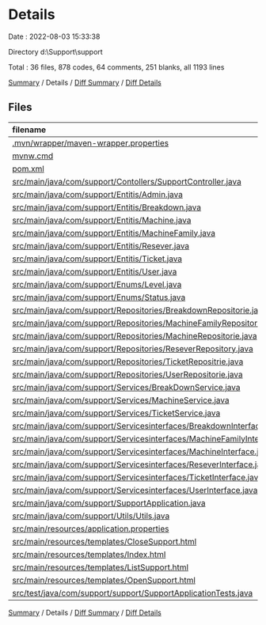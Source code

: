 # Details

Date : 2022-08-03 15:33:38

Directory d:\\Support\\support

Total : 36 files,  878 codes, 64 comments, 251 blanks, all 1193 lines

[Summary](results.md) / Details / [Diff Summary](diff.md) / [Diff Details](diff-details.md)

## Files
| filename | language | code | comment | blank | total |
| :--- | :--- | ---: | ---: | ---: | ---: |
| [.mvn/wrapper/maven-wrapper.properties](/.mvn/wrapper/maven-wrapper.properties) | Properties | 2 | 0 | 1 | 3 |
| [mvnw.cmd](/mvnw.cmd) | Batch | 102 | 51 | 36 | 189 |
| [pom.xml](/pom.xml) | XML | 84 | 0 | 4 | 88 |
| [src/main/java/com/support/Contollers/SupportController.java](/src/main/java/com/support/Contollers/SupportController.java) | Java | 76 | 1 | 18 | 95 |
| [src/main/java/com/support/Entitis/Admin.java](/src/main/java/com/support/Entitis/Admin.java) | Java | 10 | 0 | 7 | 17 |
| [src/main/java/com/support/Entitis/Breakdown.java](/src/main/java/com/support/Entitis/Breakdown.java) | Java | 17 | 0 | 4 | 21 |
| [src/main/java/com/support/Entitis/Machine.java](/src/main/java/com/support/Entitis/Machine.java) | Java | 23 | 0 | 5 | 28 |
| [src/main/java/com/support/Entitis/MachineFamily.java](/src/main/java/com/support/Entitis/MachineFamily.java) | Java | 25 | 0 | 7 | 32 |
| [src/main/java/com/support/Entitis/Resever.java](/src/main/java/com/support/Entitis/Resever.java) | Java | 11 | 0 | 6 | 17 |
| [src/main/java/com/support/Entitis/Ticket.java](/src/main/java/com/support/Entitis/Ticket.java) | Java | 49 | 0 | 12 | 61 |
| [src/main/java/com/support/Entitis/User.java](/src/main/java/com/support/Entitis/User.java) | Java | 21 | 0 | 7 | 28 |
| [src/main/java/com/support/Enums/Level.java](/src/main/java/com/support/Enums/Level.java) | Java | 4 | 0 | 2 | 6 |
| [src/main/java/com/support/Enums/Status.java](/src/main/java/com/support/Enums/Status.java) | Java | 4 | 0 | 2 | 6 |
| [src/main/java/com/support/Repositories/BreakdownRepositorie.java](/src/main/java/com/support/Repositories/BreakdownRepositorie.java) | Java | 7 | 0 | 3 | 10 |
| [src/main/java/com/support/Repositories/MachineFamilyRepositorie.java](/src/main/java/com/support/Repositories/MachineFamilyRepositorie.java) | Java | 7 | 0 | 4 | 11 |
| [src/main/java/com/support/Repositories/MachineRepositorie.java](/src/main/java/com/support/Repositories/MachineRepositorie.java) | Java | 7 | 0 | 3 | 10 |
| [src/main/java/com/support/Repositories/ReseverRepository.java](/src/main/java/com/support/Repositories/ReseverRepository.java) | Java | 7 | 0 | 4 | 11 |
| [src/main/java/com/support/Repositories/TicketRepositrie.java](/src/main/java/com/support/Repositories/TicketRepositrie.java) | Java | 18 | 0 | 6 | 24 |
| [src/main/java/com/support/Repositories/UserRepositorie.java](/src/main/java/com/support/Repositories/UserRepositorie.java) | Java | 7 | 0 | 4 | 11 |
| [src/main/java/com/support/Services/BreakDownService.java](/src/main/java/com/support/Services/BreakDownService.java) | Java | 23 | 0 | 8 | 31 |
| [src/main/java/com/support/Services/MachineService.java](/src/main/java/com/support/Services/MachineService.java) | Java | 25 | 0 | 6 | 31 |
| [src/main/java/com/support/Services/TicketService.java](/src/main/java/com/support/Services/TicketService.java) | Java | 49 | 0 | 24 | 73 |
| [src/main/java/com/support/Servicesinterfaces/BreakdownInterface.java](/src/main/java/com/support/Servicesinterfaces/BreakdownInterface.java) | Java | 8 | 0 | 3 | 11 |
| [src/main/java/com/support/Servicesinterfaces/MachineFamilyInterface.java](/src/main/java/com/support/Servicesinterfaces/MachineFamilyInterface.java) | Java | 6 | 0 | 3 | 9 |
| [src/main/java/com/support/Servicesinterfaces/MachineInterface.java](/src/main/java/com/support/Servicesinterfaces/MachineInterface.java) | Java | 6 | 0 | 2 | 8 |
| [src/main/java/com/support/Servicesinterfaces/ReseverInterface.java](/src/main/java/com/support/Servicesinterfaces/ReseverInterface.java) | Java | 6 | 0 | 3 | 9 |
| [src/main/java/com/support/Servicesinterfaces/TicketInterface.java](/src/main/java/com/support/Servicesinterfaces/TicketInterface.java) | Java | 18 | 0 | 8 | 26 |
| [src/main/java/com/support/Servicesinterfaces/UserInterface.java](/src/main/java/com/support/Servicesinterfaces/UserInterface.java) | Java | 7 | 0 | 3 | 10 |
| [src/main/java/com/support/SupportApplication.java](/src/main/java/com/support/SupportApplication.java) | Java | 13 | 0 | 6 | 19 |
| [src/main/java/com/support/Utils/Utils.java](/src/main/java/com/support/Utils/Utils.java) | Java | 9 | 0 | 3 | 12 |
| [src/main/resources/application.properties](/src/main/resources/application.properties) | Properties | 5 | 0 | 1 | 6 |
| [src/main/resources/templates/CloseSupport.html](/src/main/resources/templates/CloseSupport.html) | HTML | 37 | 0 | 5 | 42 |
| [src/main/resources/templates/Index.html](/src/main/resources/templates/Index.html) | HTML | 13 | 0 | 0 | 13 |
| [src/main/resources/templates/ListSupport.html](/src/main/resources/templates/ListSupport.html) | HTML | 81 | 0 | 19 | 100 |
| [src/main/resources/templates/OpenSupport.html](/src/main/resources/templates/OpenSupport.html) | HTML | 52 | 0 | 12 | 64 |
| [src/test/java/com/support/support/SupportApplicationTests.java](/src/test/java/com/support/support/SupportApplicationTests.java) | Java | 39 | 12 | 10 | 61 |

[Summary](results.md) / Details / [Diff Summary](diff.md) / [Diff Details](diff-details.md)